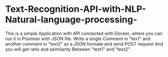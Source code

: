 # Text-Recognition-API-with-NLP-Natural-language-processing-

This is a simple Application with API connected with Docker, where you can run it in Postman with JSON file. Write a single Comment in "tex1" and another comment in "text2" as a JSON formate and send POST request And you will get ratio and seimilarity Between "test1" and "text2".
